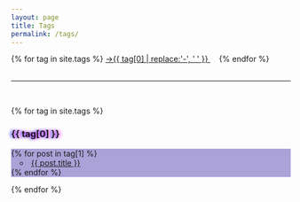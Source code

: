```yaml
---
layout: page
title: Tags
permalink: /tags/
---
```


<style type='text/css'>
    ul {
      list-style-type: circle;
      list-style-position: inside;
      padding: 0;
    }
    li {
        padding: 0 1rem;
	}
    li:hover {
          list-style-type: disc;
          padding: 0 .5rem;
    }
</style>

<div style="div { display: block; height:72px; margin:-72px 0 0; }">
{% for tag in site.tags %}
 <span>
    <a href="#{{ tag | first | slugify }}" style="font-size: {{ tag | last | size  |  times: 4 | plus: 80  }}%"> &rarr;{{ tag[0] | replace:'-', ' ' }} </a> &nbsp;&nbsp;&nbsp;
</span>
{% endfor %}
</div>

<br>
<hr>
<br>

{% for tag in site.tags %}
  <h3 id="{{ tag[0] | slugify }}" style="text-shadow: 3px 0px 5px rgba(255,0,255,0.7), -3px 0px 5px rgba(50,50,255,1);">{{ tag[0] }}</h3>
  <ul style="background-color:rgba(49,27,160,.4);">
    {% for post in tag[1] %}
      <li><a href="{{ post.url }}">{{ post.title }}</a></li>
    {% endfor %}
  </ul>
{% endfor %}

